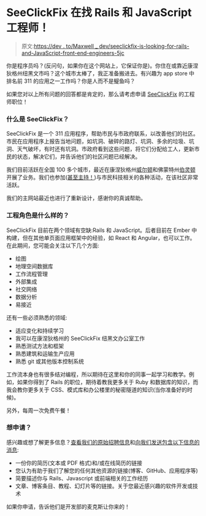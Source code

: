 # SeeClickFix 在找 Rails 和 JavaScript 工程师！

> 原文:[https://dev . to/Maxwell _ dev/seeclickfix-is-looking-for-rails-and-JavaScript-front-end-engineers-5jc](https://dev.to/maxwell_dev/seeclickfix-is-looking-for-rails-and-javascript-front-end-engineers-5jc)

你是程序员吗？(反问句，如果你在这个网站上，它保证你是)。你住在或靠近康涅狄格州纽黑文市吗？这个城市太棒了，我正准备搬进去。有兴趣为 app store 中排名前 311 的应用之一工作吗？你是人而不是鳀鱼吗？

如果您对以上所有问题的回答都是肯定的，那么请考虑申请 [SeeClickFix](https://seeclickfix.com/) 的工程师职位！

### [](#what-is-seeclickfix)什么是 SeeClickFix？

SeeClickFix 是一个 311 应用程序，帮助市民与市政府联系，以改善他们的社区。市民在应用程序上报告当地问题，如坑洞、破碎的路灯、坑洞、多余的垃圾、坑洞、天气破坏，有时还有坑洞。市政府看到这些问题，将它们分配给工人，更新市民的状态，解决它们，并告诉他们的社区问题已经解决。

我们目前活跃在全国 100 多个城市，最近在康涅狄格州[威尔顿](http://www.thehour.com/wilton/article/Wilton-introduces-new-app-for-reporting-town-12305528.php)和佛蒙特州[伯灵顿](https://vtdigger.org/2017/10/31/new-online-tool-lets-public-track-burlington-efficiency-effort/#.WfsZXhNSxE4)开展了业务。我们也参加([甚至主持！](https://blog.seeclickfix.com/dozens-of-city-leaders-met-in-new-haven-ct-for-the-seeclickfix-user-summit-650ccc119cec))与市民科技相关的各种活动，在该社区非常活跃。

我们的主网站最近也进行了重新设计，感谢你的真诚帮助。

### [](#whats-the-engineering-role-like)工程角色是什么样的？

SeeClickFix 目前在两个领域有空缺:Rails 和 JavaScript。后者目前在 Ember 中构建，但在其他单页面应用框架中的经验，如 React 和 Angular，也可以工作。在此期间，您可能会关注以下几个方面:

*   绘图
*   地理空间数据库
*   工作流程管理
*   外部集成
*   社交网络
*   数据分析
*   易接近

还有一些必须熟悉的领域:

*   适应变化和持续学习
*   我可以在康涅狄格州的 SeeClickFix 纽黑文办公室工作
*   熟悉测试方法和框架
*   熟悉建筑和运输生产应用
*   熟悉 git 或其他版本控制系统

工作流本身也有很多结对编程，所以期待在这里和你的同事一起学习和教学。例如，如果你得到了 Rails 的职位，期待着教我更多关于 Ruby 和数据库的知识，而我会教你更多关于 CSS、模式库和办公楼里的秘密隧道的知识(当你准备好的时候)。

另外，每周一次免费午餐！

### [](#want-to-apply)想申请？

感兴趣或想了解更多信息？[查看我们的原始招聘信息](https://seeclickfix.com/pages/jobs.html)和[向我们发送包含以下信息的消息](//mailto:engineering+jobs@seeclickfix.com):

*   一份你的简历(文本或 PDF 格式)和/或在线简历的链接
*   您认为有助于我们了解您的任何其他资源的链接(博客、GitHub、应用程序等)
*   简要描述你与 Rails、Javascript 或前端相关的工作经历
*   文章、博客条目、教程、幻灯片等的链接。关于您最近感兴趣的软件开发或技术

如果你申请，告诉他们是开发部的麦克斯让你来的！